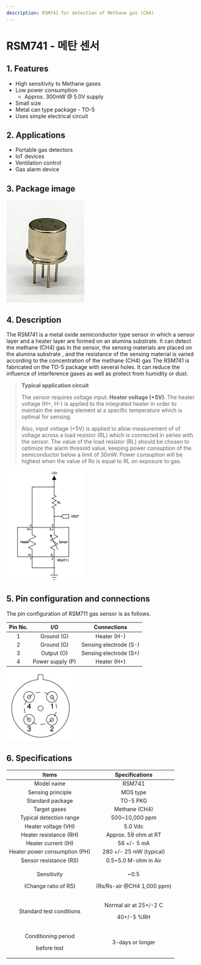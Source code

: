 ```yaml
---
description: RSM741 for detection of Methane gas (CH4)
---
```


# RSM741 - 메탄 센서

## 1. **Features**

* High sensitivity to Methane gases
* Low power consumption
  * Approx. 300mW @ 5.0V supply
* Small size
* Metal can type package - TO-5
* Uses simple electrical circuit

## **2. Applications**

* Portable gas detectors
* IoT devices
* Ventilation control
* Gas alarm device

## 3. Package image

![Figure 1. Sensor package \(TO-5\)](.gitbook/assets/0.png)

## 4. Description

The RSM741 is a metal oxide semiconductor type sensor in which a sensor layer and a heater layer are formed on an alumina substrate. It can detect the methane \(CH4\) gas In the sensor, the sensing materials are placed on the alumina substrate , and the resistance of the sensing material is varied according to the concentration of the methane \(CH4\) gas The RSM741 is fabricated on the TO-5 package with several holes. It can reduce the influence of interference gases as well as protect from humidity or dust.

> **Typical application circuit**
>
> The sensor requires voltage input: **Heater voltage \(+5V\)**. The heater voltage \(H+, H-\) is applied to the integrated heater in order to maintain the sensing element at a specific temperature which is optimal for sensing.
>
> Also, input voltage \(+5V\) is applied to allow measurement of of voltage across a load resistor \(RL\) which is connected in series with the sensor. The value of the load resistor \(RL\) should be chosen to optimize the alarm thresold value, keeping power consuption of the semiconductor below a limit of 30mW. Power consuption will be highest when the value of Rs is equal to RL on exposure to gas.

![Figure 2. Basic measurement circuit](.gitbook/assets/1.jpeg)

## 5. Pin configuration and connections

The pin configuration of RSM711 gas sensor is as follows.

| Pin No. | I/O | Connections |
| :---: | :---: | :---: |
| 1 | Ground \(G\) | Heater \(H-\) |
| 2 | Ground \(G\) | Sensing electrode \(S-\) |
| 3 | Output \(O\) | Sensing electrode \(S+\) |
| 4 | Power supply \(P\) | Heater \(H+\) |

![Figure 3. RSM741 Pin connections](.gitbook/assets/2.jpeg)

## 6. Specifications

<table>
  <thead>
    <tr>
      <th style="text-align:center">Items</th>
      <th style="text-align:center">Specifications</th>
    </tr>
  </thead>
  <tbody>
    <tr>
      <td style="text-align:center">Model name</td>
      <td style="text-align:center">RSM741</td>
    </tr>
    <tr>
      <td style="text-align:center">Sensing principle</td>
      <td style="text-align:center">MOS type</td>
    </tr>
    <tr>
      <td style="text-align:center">Standard package</td>
      <td style="text-align:center">TO-5 PKG</td>
    </tr>
    <tr>
      <td style="text-align:center">Target gases</td>
      <td style="text-align:center">Methane (CH4)</td>
    </tr>
    <tr>
      <td style="text-align:center">Typical detection range</td>
      <td style="text-align:center">500~10,000 ppm</td>
    </tr>
    <tr>
      <td style="text-align:center">Heater voltage (VH)</td>
      <td style="text-align:center">5.0 Vdc</td>
    </tr>
    <tr>
      <td style="text-align:center">Heater resistance (RH)</td>
      <td style="text-align:center">Approx. 59 ohm at RT</td>
    </tr>
    <tr>
      <td style="text-align:center">Heater current (IH)</td>
      <td style="text-align:center">56 +/- 5 mA</td>
    </tr>
    <tr>
      <td style="text-align:center">Heater power consumption (PH)</td>
      <td style="text-align:center">280 +/- 25 mW (typical)</td>
    </tr>
    <tr>
      <td style="text-align:center">Sensor resistance (RS)</td>
      <td style="text-align:center">0.5~5.0 M-ohm in Air</td>
    </tr>
    <tr>
      <td style="text-align:center">
        <p>Sensitivity</p>
        <p>(Change ratio of RS)</p>
      </td>
      <td style="text-align:center">
        <p>~0.5</p>
        <p>(Rs/Rs-air @CH4 1,000 ppm)</p>
      </td>
    </tr>
    <tr>
      <td style="text-align:center">Standard test conditions</td>
      <td style="text-align:center">
        <p>Normal air at 25+/-2 C</p>
        <p>40+/-5 %RH</p>
      </td>
    </tr>
    <tr>
      <td style="text-align:center">
        <p>Conditioning period</p>
        <p>before test</p>
      </td>
      <td style="text-align:center">3-days or longer</td>
    </tr>
  </tbody>
</table>

